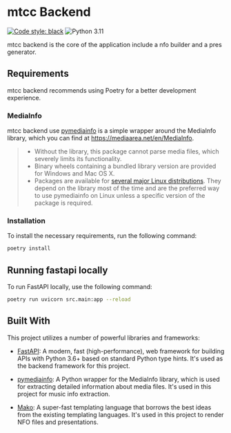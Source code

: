 # mtcc Backend
[![Code style: black](https://img.shields.io/badge/code%20style-black-000000.svg)](https://github.com/psf/black) 
![Python 3.11](https://img.shields.io/badge/python-3.11%20|%203.12-blue)

mtcc backend is the core of the application include a nfo builder and a pres generator.

## Requirements
mtcc backend recommends using Poetry for a better development experience.

### MediaInfo
mtcc backend use [pymediainfo](https://pypi.org/project/pymediainfo/) is a simple wrapper around the MediaInfo library, which you can find at https://mediaarea.net/en/MediaInfo.
> * Without the library, this package cannot parse media files, which severely limits its functionality.
> * Binary wheels containing a bundled library version are provided for Windows and Mac OS X.
> * Packages are available for [several major Linux distributions](https://repology.org/project/python:pymediainfo/versions). They depend on the library most of the time and are the preferred way to use pymediainfo on Linux unless a specific version of the package is required.

### Installation
To install the necessary requirements, run the following command:
```bash
poetry install
```

## Running fastapi locally
To run FastAPI locally, use the following command:
```bash
poetry run uvicorn src.main:app --reload
```

## Built With

This project utilizes a number of powerful libraries and frameworks:

- [FastAPI](https://fastapi.tiangolo.com/): A modern, fast (high-performance), web framework for building APIs with Python 3.6+ based on standard Python type hints. It's used as the backend framework for this project.

- [pymediainfo](https://pypi.org/project/pymediainfo/): A Python wrapper for the MediaInfo library, which is used for extracting detailed information about media files. It's used in this project for music info extraction.

- [Mako](https://www.makotemplates.org/): A super-fast templating language that borrows the best ideas from the existing templating languages. It's used in this project to render NFO files and presentations.